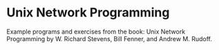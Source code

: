 # Unix Network Programming

Example programs and exercises from the book: Unix Network Programming by W. Richard Stevens, 
Bill Fenner, and Andrew M. Rudoff.
